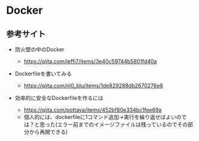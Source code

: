 # Docker
## 参考サイト
- 防火壁の中のDocker
  - https://qiita.com/jeffi7/items/3e40c59744b5801fd40a

- Dockerfileを書いてみる
  - https://qiita.com/nl0_blu/items/1de829288db2670276e8

- 効率的に安全なDockerfileを作るには
  - https://qiita.com/pottava/items/452bf80e334bc1fee69a
  - 個人的には、dockerfileに1コマンド追加→実行を繰り返せばよいのでは？と思った(エラー前までのイメージファイルは残っているのでその部分から再開できる)


